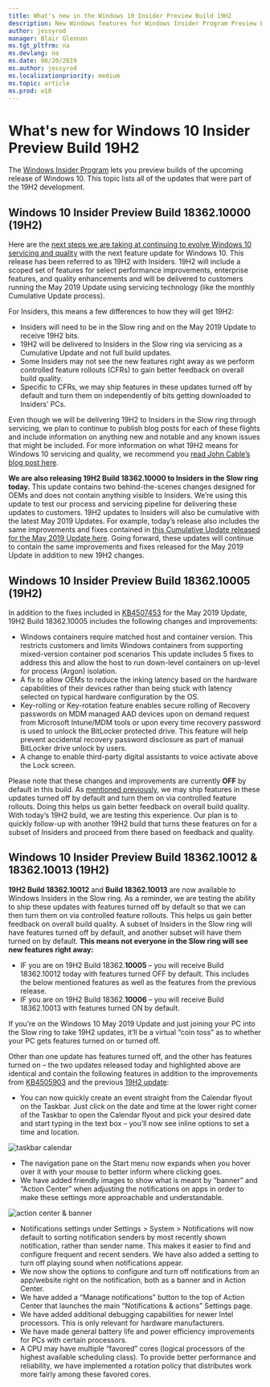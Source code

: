 ```yaml
---
title: What's new in the Windows 10 Insider Preview Build 19H2
description: New Windows features for Windows Insider Program Preview Builds
author: jessyrod
manager: Blair Glennon
ms.tgt_pltfrm: na
ms.devlang: na
ms.date: 08/20/2019
ms.author: jessyrod
ms.localizationpriority: medium
ms.topic: article
ms.prod: w10
---
```


# What's new for Windows 10 Insider Preview Build 19H2
The [Windows Insider Program](https://insider.windows.com/) lets you preview builds of the upcoming release of Windows 10. This topic lists all of the updates that were part of the 19H2 development.

## Windows 10 Insider Preview Build 18362.10000 (19H2)
Here are the [next steps we are taking at continuing to evolve Windows 10 servicing and quality](https://blogs.windows.com/windowsexperience/2019/07/01/evolving-windows-10-servicing-and-quality-the-next-steps/#oPHCjv4ShO8LVgP7.97) with the next feature update for Windows 10. This release has been referred to as 19H2 with Insiders. 19H2 will include a scoped set of features for select performance improvements, enterprise features, and quality enhancements and will be delivered to customers running the May 2019 Update using servicing technology (like the monthly Cumulative Update process).

For Insiders, this means a few differences to how they will get 19H2:

* Insiders will need to be in the Slow ring and on the May 2019 Update to receive 19H2 bits.
* 19H2 will be delivered to Insiders in the Slow ring via servicing as a Cumulative Update and not full build updates.
* Some Insiders may not see the new features right away as we perform controlled feature rollouts (CFRs) to gain better feedback on overall build quality.
* Specific to CFRs, we may ship features in these updates turned off by default and turn them on independently of bits getting downloaded to Insiders’ PCs.

Even though we will be delivering 19H2 to Insiders in the Slow ring through servicing, we plan to continue to publish blog posts for each of these flights and include information on anything new and notable and any known issues that might be included. For more information on what 19H2 means for Windows 10 servicing and quality, we recommend you [read John Cable’s blog post here](https://blogs.windows.com/windowsexperience/2019/07/01/evolving-windows-10-servicing-and-quality-the-next-steps/#Ms17JKuYz2Di52l2.97).

__We are also releasing 19H2 Build 18362.10000 to Insiders in the Slow ring today.__ This update contains two behind-the-scenes changes designed for OEMs and does not contain anything visible to Insiders. We’re using this update to test our process and servicing pipeline for delivering these updates to customers. 19H2 updates to Insiders will also be cumulative with the latest May 2019 Updates. For example, today’s release also includes the same improvements and fixes contained in [this Cumulative Update released for the May 2019 Update here](https://support.microsoft.com/en-us/help/4501375/windows-10-update-kb4501375). Going forward, these updates will continue to contain the same improvements and fixes released for the May 2019 Update in addition to new 19H2 changes.

## Windows 10 Insider Preview Build 18362.10005 (19H2)

In addition to the fixes included in [KB4507453](https://support.microsoft.com/en-us/help/4507453/windows-10-update-kb4507453) for the May 2019 Update, 19H2 Build 18362.10005 includes the following changes and improvements:

* Windows containers require matched host and container version. This restricts customers and limits Windows containers from supporting mixed-version container pod scenarios This update includes 5 fixes to address this and allow the host to run down-level containers on up-level for process (Argon) isolation.
* A fix to allow OEMs to reduce the inking latency based on the hardware capabilities of their devices rather than being stuck with latency selected on typical hardware configuration by the OS.
* Key-rolling or Key-rotation feature enables secure rolling of Recovery passwords on MDM managed AAD devices upon on demand request from Microsoft Intune/MDM tools or upon every time recovery password is used to unlock the BitLocker protected drive. This feature will help prevent accidental recovery password disclosure as part of manual BitLocker drive unlock by users.
* A change to enable third-party digital assistants to voice activate above the Lock screen.

Please note that these changes and improvements are currently __OFF__ by default in this build. As [mentioned previously](https://blogs.windows.com/windowsexperience/2019/07/01/announcing-windows-10-insider-preview-build-18362-10000-19h2/#x7xIYUv4sjtEGLXE.97), we may ship features in these updates turned off by default and turn them on via controlled feature rollouts. Doing this helps us gain better feedback on overall build quality. With today’s 19H2 build, we are testing this experience. Our plan is to quickly follow-up with another 19H2 build that turns these features on for a subset of Insiders and proceed from there based on feedback and quality.

## Windows 10 Insider Preview Build 18362.10012 & 18362.10013 (19H2)

__19H2 Build 18362.10012__ and __Build 18362.10013__ are now available to Windows Insiders in the Slow ring. As a reminder, we are testing the ability to ship these updates with features turned off by default so that we can then turn them on via controlled feature rollouts. This helps us gain better feedback on overall build quality. A subset of Insiders in the Slow ring will have features turned off by default, and another subset will have them turned on by default. __This means not everyone in the Slow ring will see new features right away:__

* IF you are on 19H2 Build 18362.__10005__ – you will receive Build 18362.10012 today with features turned OFF by default. This includes the below mentioned features as well as the features from the previous release.
* IF you are on 19H2 Build 18362.__10006__ – you will receive Build 18362.10013 with features turned ON by default.


If you’re on the Windows 10 May 2019 Update and just joining your PC into the Slow ring to take 19H2 updates, it’ll be a virtual “coin toss” as to whether your PC gets features turned on or turned off.

Other than one update has features turned off, and the other has features turned on – the two updates released today and highlighted above are identical and contain the following features in addition to the improvements from [KB4505903](https://support.microsoft.com/en-us/help/4505903/windows-10-update-kb4505903) and the previous [19H2 update](https://blogs.windows.com/windowsexperience/2019/07/15/announcing-windows-10-insider-preview-build-18362-10005-19h2/#HVsQAakbRWhzSJev.97):

* You can now quickly create an event straight from the Calendar flyout on the Taskbar. Just click on the date and time at the lower right corner of the Taskbar to open the Calendar flyout and pick your desired date and start typing in the text box – you’ll now see inline options to set a time and location.

![taskbar calendar](wip/at-home/images/19H2ACB.png)

* The navigation pane on the Start menu now expands when you hover over it with your mouse to better inform where clicking goes.
* We have added friendly images to show what is meant by “banner” and “Action Center” when adjusting the notifications on apps in order to make these settings more approachable and understandable.

![action center & banner](wip/at-home/images/19H2TBC.png)

* Notifications settings under Settings > System > Notifications will now default to sorting notification senders by most recently shown notification, rather than sender name. This makes it easier to find and configure frequent and recent senders. We have also added a setting to turn off playing sound when notifications appear.
* We now show the options to configure and turn off notifications from an app/website right on the notification, both as a banner and in Action Center.
* We have added a “Manage notifications” button to the top of Action Center that launches the main “Notifications & actions” Settings page.
* We have added additional debugging capabilities for newer Intel processors. This is only relevant for hardware manufacturers.
* We have made general battery life and power efficiency improvements for PCs with certain processors.
* A CPU may have multiple “favored” cores (logical processors of the highest available scheduling class). To provide better performance and reliability, we have implemented a rotation policy that distributes work more fairly among these favored cores.
